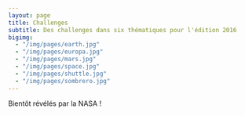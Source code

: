 ```yaml
---
layout: page
title: Challenges
subtitle: Des challenges dans six thématiques pour l'édition 2016
bigimg:
  - "/img/pages/earth.jpg"
  - "/img/pages/europa.jpg"
  - "/img/pages/mars.jpg"
  - "/img/pages/space.jpg"
  - "/img/pages/shuttle.jpg"
  - "/img/pages/sombrero.jpg"
---
```


Bientôt révélés par la NASA !